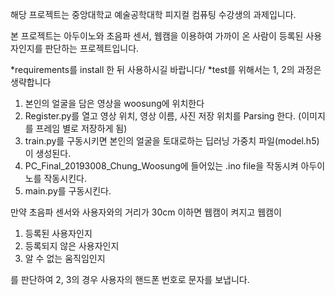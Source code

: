 해당 프로젝트는 중앙대학교 예술공학대학 피지컬 컴퓨팅 수강생의 과제입니다.


본 프로젝트는 아두이노와 초음파 센서, 웹캠을 이용하여 가까이 온 사람이 등록된 사용자인지를 판단하는 프로젝트입니다.

*requirements를 install 한 뒤 사용하시길 바랍니다/
*test를 위해서는 1, 2의 과정은 생략합니다

1. 본인의 얼굴을 담은 영상을 woosung에 위치한다
2. Register.py를 열고 영상 위치, 영상 이름, 사진 저장 위치를 Parsing 한다. (이미지를 프레임 별로 저장하게 됨)
3. train.py를 구동시키면 본인의 얼굴을 토대로하는 딥러닝 가중치 파일(model.h5)이 생성된다.
4. PC_Final_20193008_Chung_Woosung에 들어있는 .ino file을 작동시켜 아두이노를 작동시킨다. 
5. main.py를 구동시킨다.

만약 초음파 센서와 사용자와의 거리가 30cm 이하면 웹캠이 켜지고 웹캠이

1. 등록된 사용자인지
2. 등록되지 않은 사용자인지
3. 알 수 없는 움직임인지

를 판단하여 2, 3의 경우 사용자의 핸드폰 번호로 문자를 보냅니다.
